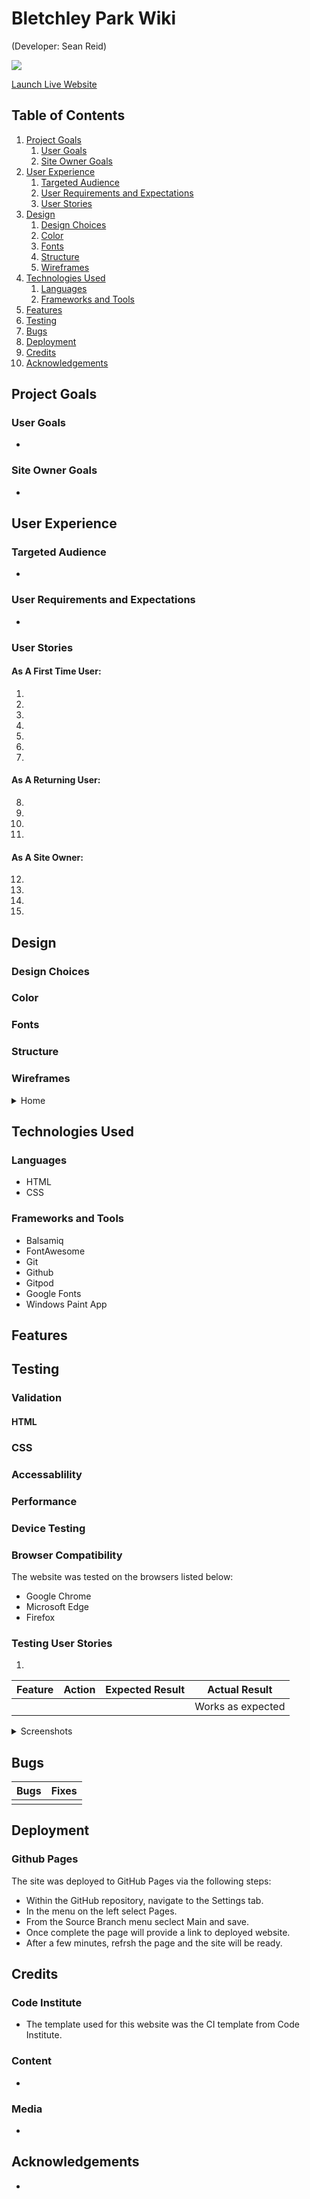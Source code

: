 # Bletchley Park Wiki
(Developer: Sean Reid)

<img src="docs/responsive.jpg">

<a href="https://seanreid1997.github.io/code-institute-p1" target="_blank">Launch Live Website</a>

## Table of Contents

1. [Project Goals](#project-goals)
    1. [User Goals](#user-goals)
    2. [Site Owner Goals](#site-owner-goals)
2. [User Experience](#user-experience)
    1. [Targeted Audience](#targeted-audience)
    2. [User Requirements and Expectations](#user-requirements-and-expectations)
    3. [User Stories](#user-stories)
3. [Design](#design)
    1. [Design Choices](#design-choices)
    2. [Color](#color)
    3. [Fonts](#fonts)
    4. [Structure](#structure)
    5. [Wireframes](#wireframes)
4. [Technologies Used](#technologies-used)
    1. [Languages](#languages)
    2. [Frameworks and Tools](#frameworks-and-tools)
5. [Features](#features)
6. [Testing](#validation)
7. [Bugs](#Bugs)
8. [Deployment](#deployment)
9. [Credits](#credits)
10. [Acknowledgements](#acknowledgements)

## Project Goals

### User Goals

<ul>
<li></li>
</ul>

### Site Owner Goals

<ul>
<li></li>
</ul>

## User Experience

### Targeted Audience

<ul>
<li></li>
</ul>

### User Requirements and Expectations

<ul>
<li></li>
</ul>

### User Stories

#### As A First Time User:

1. 
2. 
3. 
4. 
5. 
6. 
7. 

#### As A Returning User:

8. 
9. 
10. 
11. 

#### As A Site Owner:

12. 
13. 
14. 
15. 

## Design

### Design Choices


### Color


### Fonts


### Structure


### Wireframes

<details><summary>Home</summary>
<img src="docs/wireframes/homeframe.jpg">
</details>


## Technologies Used

### Languages

<ul>
<li>HTML</li>
<li>CSS</li>
</ul>

### Frameworks and Tools

<ul>
<li>Balsamiq</li>
<li>FontAwesome</li>
<li>Git</li>
<li>Github</li>
<li>Gitpod</li>
<li>Google Fonts</li>
<li>Windows Paint App</li>
</ul>

## Features


## Testing

### Validation

#### HTML

### CSS





### Accessablility


### Performance


### Device Testing

### Browser Compatibility

The website was tested on the browsers listed below:
<ul>
<li>Google Chrome</li>
<li>Microsoft Edge</li>
<li>Firefox</li>
</ul>

### Testing User Stories

1. 

| **Feature** | **Action** | **Expected Result** | **Actual Result** |
|-------------|------------|---------------------|-------------------|
|  |  |  | Works as expected |
<details><summary>Screenshots</summary>
<img src=""></details>



## Bugs


| **Bugs** | **Fixes** |
| -------- | --------- |
| | |


## Deployment

### Github Pages

The site was deployed to GitHub Pages via the following steps:
<ul>
<li>Within the GitHub repository, navigate to the Settings tab.</li>
<li>In the menu on the left select Pages.</li>
<li>From the Source Branch menu seclect Main and save.</li>
<li>Once complete the page will provide a link to deployed website.</li>
<li>After a few minutes, refrsh the page and the site will be ready.</li>

</ul>

## Credits

### Code Institute

<ul>
<li>The template used for this website was the CI template from Code Institute.</li>
</ul>


### Content

<ul>
<li></li>
</ul>


 ### Media 
 
 <ul>
 <li></li>
 </ul>

 ## Acknowledgements

 <ul>
 <li></li>
 </ul>